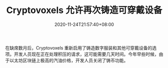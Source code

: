﻿---
title: "Cryptovoxels 允许再次铸造可穿戴设备"
date: 2020-11-24T21:57:40+08:00
lastmod: 2020-11-24T16:45:40+08:00
draft: false
authors: ["Lee"]
description: "在缺席数月后，Cryptovoxels 重新启用了铸造数字服装和其他可穿戴设备的选项。开发人员现在正在处理积压的请求，这可能需要几天时间。今年早些时候，由于以太坊区块链上极高的汽油价格，开发人员关闭了铸币功能。"
featuredImage: "cryptovoxels-allows-minting-wearables-again.png"
tags: ["Strategy Game","策略游戏","Play to Earn"]
categories: ["news"]
news: ["策略游戏"]
weight: 
lightgallery: true
pinned: false
recommend: false
recommend1: false
---

在缺席数月后，Cryptovoxels 重新启用了铸造数字服装和其他可穿戴设备的选项。开发人员现在正在处理积压的请求，这可能需要几天时间。今年早些时候，由于以太坊区块链上极高的汽油价格，开发人员关闭了铸币功能。

<!--more-->

